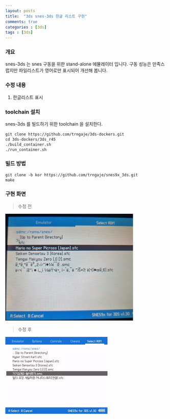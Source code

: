 ```yaml
---
layout: posts
title:  "3ds snes-3ds 한글 리스트 구현"
comments: true
categories : [3ds]
tags : [3ds]
---
```


### 개요

snes-3ds 는 snes 구동을 위한 stand-alone 에뮬레이터 입니다.
구동 성능은 만족스럽지만 파일리스트가 영어로만 표시되어 개선해 봅니다.

### 수정 내용

1. 한글리스트 표시

### toolchain 설치

snes-3ds 를 빌드하기 위한 toolchain 을 설치한다.

    git clone https://github.com/trngaje/3ds-dockers.git
    cd 3ds-dockers/3ds_r45
    ./build_container.sh
    ./run_container.sh

### 빌드 방법

    git clone -b kor https://github.com/trngaje/snes9x_3ds.git
    make

### 구현 화면

> 수정 전

![](/images/2022-08-03/snes_only_english_lists.jpg)

> 수정 후

![](/images/2022-08-03/snes_kor_lists2.jpg)
